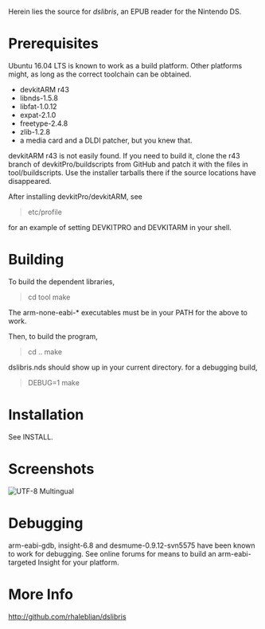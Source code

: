 Herein lies the source for *dslibris*, an EPUB reader for the Nintendo DS.

# Prerequisites

Ubuntu 16.04 LTS is known to work as a build platform.
Other platforms might, as long as the correct toolchain can be obtained.

*   devkitARM r43
*   libnds-1.5.8
*   libfat-1.0.12
*   expat-2.1.0
*   freetype-2.4.8
*   zlib-1.2.8
*   a media card and a DLDI patcher, but you knew that.

devkitARM r43 is not easily found. If you need to build it,
clone the r43 branch of devkitPro/buildscripts from GitHub and patch it with the files in tool/buildscripts. Use the installer tarballs there if the source locations have disappeared.

After installing devkitPro/devkitARM, see

> etc/profile

for an example of setting DEVKITPRO and DEVKITARM in your shell.

# Building

To build the dependent libraries,

> cd tool
> make

The arm-none-eabi-* executables must be in your PATH for the above to work.

Then, to build the program,

> cd ..
> make

dslibris.nds should show up in your current directory.
for a debugging build,

> DEBUG=1 make


# Installation

See INSTALL.

# Screenshots

![UTF-8 Multingual](http://rhaleblian.files.wordpress.com/2007/09/utf8.png)

# Debugging

arm-eabi-gdb, insight-6.8 and desmume-0.9.12-svn5575 have been known to work for debugging. See online forums for means to build an arm-eabi-targeted Insight for your platform.

# More Info

http://github.com/rhaleblian/dslibris
